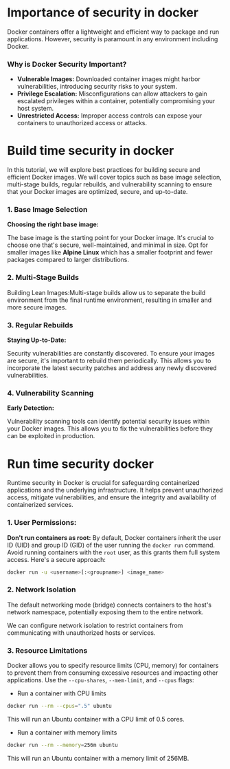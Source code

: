 # Importance of security in docker
Docker containers offer a lightweight and efficient way to package and run applications. However, security is paramount in any environment including Docker. 

### **Why is Docker Security Important?**

- **Vulnerable Images:** Downloaded container images might harbor vulnerabilities, introducing security risks to your system.
- **Privilege Escalation:** Misconfigurations can allow attackers to gain escalated privileges within a container, potentially compromising your host system.
- **Unrestricted Access:** Improper access controls can expose your containers to unauthorized access or attacks.

# Build time security in docker
In this tutorial, we will explore best practices for building secure and efficient Docker images. We will cover topics such as base image selection, multi-stage builds, regular rebuilds, and vulnerability scanning to ensure that your Docker images are optimized, secure, and up-to-date.

### **1. Base Image Selection**

**Choosing the right base image:**

The base image is the starting point for your Docker image. It's crucial to choose one that's secure, well-maintained, and minimal in size. Opt for smaller images like **Alpine Linux** which has a smaller footprint and fewer packages compared to larger distributions.

### **2. Multi-Stage Builds**

Building Lean Images:Multi-stage builds allow us to separate the build environment from the final runtime environment, resulting in smaller and more secure images.

### **3. Regular Rebuilds**

**Staying Up-to-Date:**

Security vulnerabilities are constantly discovered. To ensure your images are secure, it's important to rebuild them periodically. This allows you to incorporate the latest security patches and address any newly discovered vulnerabilities.

### **4. Vulnerability Scanning**

**Early Detection:**

Vulnerability scanning tools can identify potential security issues within your Docker images. This allows you to fix the vulnerabilities before they can be exploited in production.

# Run time security docker
Runtime security in Docker is crucial for safeguarding containerized applications and the underlying infrastructure. It helps prevent unauthorized access, mitigate vulnerabilities, and ensure the integrity and availability of containerized services.

### **1. User Permissions:**

**Don't run containers as root:** By default, Docker containers inherit the user ID (UID) and group ID (GID) of the user running the `docker run` command. Avoid running containers with the `root` user, as this grants them full system access. Here's a secure approach:

```bash
docker run -u <username>[:<groupname>] <image_name>
```

### 2. Network Isolation

The default networking mode (bridge) connects containers to the host's network namespace, potentially exposing them to the entire network.

We can configure network isolation to restrict containers from communicating with unauthorized hosts or services.

### 3. Resource Limitations

Docker allows you to specify resource limits (CPU, memory) for containers to prevent them from consuming excessive resources and impacting other applications. Use the `--cpu-shares`, `--mem-limit`, and `--cpus` flags:

- Run a container with CPU limits

```bash
docker run --rm --cpus=".5" ubuntu
```

This will run an Ubuntu container with a CPU limit of 0.5 cores.

- Run a container with memory limits

```bash
docker run --rm --memory=256m ubuntu
```

This will run an Ubuntu container with a memory limit of 256MB.